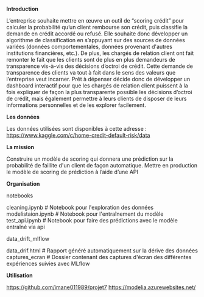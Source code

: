 **Introduction** 

L’entreprise souhaite mettre en œuvre un outil de “scoring crédit” pour calculer la probabilité qu’un client rembourse son crédit, puis classifie la demande en crédit accordé ou refusé. Elle souhaite donc développer un algorithme de classification en s’appuyant sur des sources de données variées (données comportementales, données provenant d'autres institutions financières, etc.). De plus, les chargés de relation client ont fait remonter le fait que les clients sont de plus en plus demandeurs de transparence vis-à-vis des décisions d’octroi de crédit. Cette demande de transparence des clients va tout à fait dans le sens des valeurs que l’entreprise veut incarner. Prêt à dépenser décide donc de développer un dashboard interactif pour que les chargés de relation client puissent à la fois expliquer de façon la plus transparente possible les décisions d’octroi de crédit, mais également permettre à leurs clients de disposer de leurs informations personnelles et de les explorer facilement.

**Les données**

Les données utilisées sont disponibles à cette adresse : https://www.kaggle.com/c/home-credit-default-risk/data

**La mission**

Construire un modèle de scoring qui donnera une prédiction sur la probabilité de faillite d'un client de façon automatique.
Mettre en production le modèle de scoring de prédiction à l’aide d’une API

**Organisation**

notebooks 
 
cleaning.ipynb # Notebook pour l'exploration des données
modelistaion.ipynb # Notebook pour l'entraînement du modèle
test_api.ipynb # Notebook pour faire des prédictions avec le modèle entraîné via api 

data_drift_mlflow

data_drif.html # Rapport généré automatiquement sur la dérive des données
captures_ecran # Dossier contenant des captures d'écran des différentes expériences suivies avec MLflow

**Utilisation**

https://github.com/imane011989/projet7
https://modelia.azurewebsites.net/

